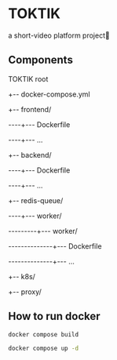# TOKTIK
a short-video platform project🚀

## Components 

TOKTIK root

  +-- docker-compose.yml

  +-- frontend/

  ----+--- Dockerfile

  ----+--- ...

  +-- backend/  
     
  ----+--- Dockerfile

  ----+--- ...

  +-- redis-queue/

  ----+--- worker/

  ---------+--- worker/

  --------------+--- Dockerfile

  --------------+--- ...

  +-- k8s/

  +-- proxy/

## How to run docker

```bash
docker compose build
```

```bash
docker compose up -d
```


